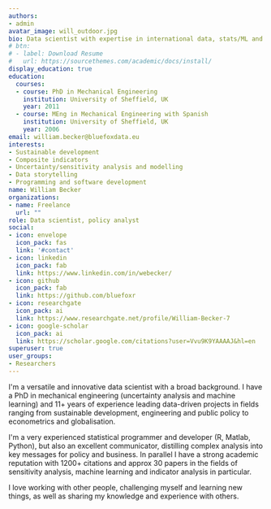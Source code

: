 ```yaml
---
authors:
- admin
avatar_image: will_outdoor.jpg
bio: Data scientist with expertise in international data, stats/ML and uncertainty/sensitivity analysis
# btn:
# - label: Download Resume
#   url: https://sourcethemes.com/academic/docs/install/
display_education: true
education:
  courses:
  - course: PhD in Mechanical Engineering
    institution: University of Sheffield, UK
    year: 2011
  - course: MEng in Mechanical Engineering with Spanish
    institution: University of Sheffield, UK
    year: 2006
email: william.becker@bluefoxdata.eu
interests:
- Sustainable development
- Composite indicators
- Uncertainty/sensitivity analysis and modelling
- Data storytelling
- Programming and software development
name: William Becker
organizations:
- name: Freelance
  url: ""
role: Data scientist, policy analyst
social:
- icon: envelope
  icon_pack: fas
  link: '#contact'
- icon: linkedin
  icon_pack: fab
  link: https://www.linkedin.com/in/webecker/
- icon: github
  icon_pack: fab
  link: https://github.com/bluefoxr
- icon: researchgate
  icon_pack: ai
  link: https://www.researchgate.net/profile/William-Becker-7  
- icon: google-scholar
  icon_pack: ai
  link: https://scholar.google.com/citations?user=Vvu9K9YAAAAJ&hl=en
superuser: true
user_groups:
- Researchers
---
```


I'm a versatile and innovative data scientist with a broad background. I have a PhD in mechanical engineering (uncertainty analysis and machine learning) and 11+ years of experience leading data-driven projects in fields ranging from sustainable development, engineering and public policy to econometrics and globalisation.

I'm a very experienced statistical programmer and developer (R, Matlab, Python), but also an excellent communicator, distilling complex analysis into key messages for policy and business. In parallel I have a strong academic reputation with 1200+ citations and approx 30 papers in the fields of sensitivity analysis, machine learning and indicator analysis in particular. 

I love working with other people, challenging myself and learning new things, as well as sharing my knowledge and experience with others. 
